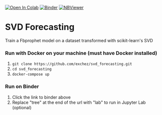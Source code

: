 [![Open In Colab](https://colab.research.google.com/assets/colab-badge.svg)](https://colab.research.google.com/github/exchez/svd_forecasting/) [![Binder](https://mybinder.org/badge_logo.svg)](https://mybinder.org/v2/gh/exchez/svd_forecasting/master) [![NBViewer](https://raw.githubusercontent.com/jupyter/design/bfbff5d7eec8bd8be413deffecff0f4de29fd5cf/logos/Badges/nbviewer_badge.svg)](https://nbviewer.jupyter.org/github/exchez/svd_forecasting/blob/master/SVD_Forecaster.ipynb)

# SVD Forecasting
Train a Fbprophet model on a dataset transformed with scikit-learn's SVD

### Run with Docker on your machine (must have Docker installed)
1. `git clone https://github.com/exchez/svd_forecasting.git`
2. `cd svd_forecasting`
3. `docker-compose up`

### Run on Binder
1. Click the link to binder above
2. Replace "tree" at the end of the url with "lab" to run in Jupyter Lab (optional)

